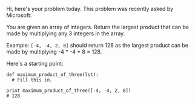 Hi, here's your problem today. This problem was recently asked by Microsoft:

You are given an array of integers. Return the largest product that can be made by multiplying any 3 integers in the array.

Example:
 `[-4, -4, 2, 8]` should return 128 as the largest product can be made by multiplying -4 * -4 * 8 = 128.

Here's a starting point:
```
def maximum_product_of_three(lst):
  # Fill this in.

print maximum_product_of_three([-4, -4, 2, 8])
# 128
```